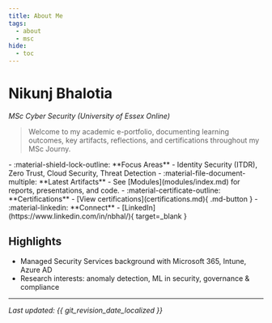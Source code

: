 ```yaml
---
title: About Me
tags:
  - about
  - msc
hide:
  - toc
---
```


# Nikunj Bhalotia
_MSc Cyber Security (University of Essex Online)_

> Welcome to my academic e-portfolio, documenting learning outcomes, key artifacts, reflections, and certifications throughout my MSc Journy.

<div class="grid cards" markdown>
- :material-shield-lock-outline: **Focus Areas**
  - Identity Security (ITDR), Zero Trust, Cloud Security, Threat Detection
- :material-file-document-multiple: **Latest Artifacts**
  - See [Modules](modules/index.md) for reports, presentations, and code.
- :material-certificate-outline: **Certifications**
  - [View certifications](certifications.md){ .md-button }
- :material-linkedin: **Connect**
  - [LinkedIn](https://www.linkedin.com/in/nbhal/){ target=_blank }
</div>

## Highlights
- Managed Security Services background with Microsoft 365, Intune, Azure AD
- Research interests: anomaly detection, ML in security, governance & compliance

---
_Last updated: {{ git_revision_date_localized }}_